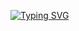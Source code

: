 <a href="https://git.io/typing-svg"><img src="https://readme-typing-svg.herokuapp.com?font=Fira+Code&weight=700&size=16&duration=1500&pause=4000&color=18E7F7&vCenter=true&width=200&height=25&lines=print('hello+there')" alt="Typing SVG" /></a>
